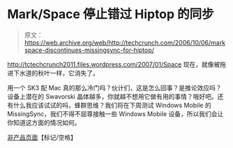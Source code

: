 # Mark/Space 停止错过 Hiptop  的同步

> 原文：<https://web.archive.org/web/http://techcrunch.com/2006/10/06/markspace-discontinues-missingsync-for-hiptop/>

http://tctechcrunch2011.files.wordpress.com/2007/01/Space 现在，就像被拖进下水道的秋叶一样，它消失了。

用一个 SK3 配 Mac 真的那么冷门吗？伙计们，这是怎么回事？是推论效应吗？设备上潜在的 Swavorski 晶体越多，你就越不想用它做有用的事情？哦好吧。还有什么我应该试试的吗，蜂群思维？我们将在下周测试 Windows Mobile 的 MissingSync，我们不得不屈尊接触一些 Windows Mobile 设备，所以我们会让你知道这方面的情况如何。

[非产品页面](https://web.archive.org/web/20140126133148/http://www.markspace.com/products.html)【标记/空格】